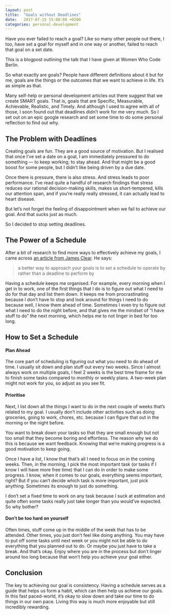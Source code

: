 ```yaml
---
layout: post
title:  "Goals without Deadlines"
date:   2017-07-15 15:00:00 +0200
categories: personal-development
---
```


Have you ever failed to reach a goal? Like so many other people out there, I too, have set a goal for myself and in one way or another, failed to reach that goal on a set date.

This is a blogpost outlining the talk that I have given at Women Who Code Berlin.

So what exactly are goals? People have different definitions about it but for me, goals are the things or the outcomes that we want to achieve in life. It’s as simple as that.

Many self-help or personal development articles out there suggest that we create SMART goals. That is, goals that are Specific, Measurable, Achievable, Realistic, and Timely. And although I used to agree with all of those, I soon found out that deadlines didn’t work for me very much. So I set out on an epic google research and set some time to do some personal reflection to find out why.

## The Problem with Deadlines
Creating goals are fun. They are a good source of motivation. But I realised that once I’ve set a date on a goal, I am immediately pressured to do something — to keep working; to stay ahead. And that might be a good boost for some people, but I didn’t like being driven by a due date.

Once there is pressure, there is also stress. And stress leads to poor performance. I’ve read quite a handful of research findings that stress reduces our rational decision-making skills, makes us short-tempered, kills our attention span, and if you’re really really stressed, it can actually lead to heart disease.

But let’s not forget the feeling of disappointment when we fail to achieve our goal. And that sucks just as much.

So I decided to stop setting deadlines.

## The Power of a Schedule
After a bit of research to find more ways to effectively achieve my goals, I came across [an article from James Clear](http://jamesclear.com/schedule-goals). He says:

> a better way to approach your goals is to set a schedule to operate by rather than a deadline to perform by

Having a schedule keeps me organised. For example, every morning when I get in to work, one of the first things that I do is to figure out what I need to do for that day and list them down. It keeps me from procrastinating because I don’t have to stop and look around for things I need to do because well, I know them ahead of time. Sometimes I even try to figure out what I need to do the night before, and that gives me the mindset of “I have stuff to do” the next morning, which helps me to not linger in bed for too long.

## How to Set a Schedule
#### Plan Ahead
The core part of scheduling is figuring out what you need to do ahead of time. I usually sit down and plan stuff out every two weeks. Since I almost always work on multiple goals, I feel 2 weeks is the best time frame for me to finish some tasks compared to monthly or weekly plans. A two-week plan might not work for you, so adjust as you see fit.

#### Prioritise
Next, I list down all the things I want to do in the next couple of weeks that’s related to my goal. I usually don’t include other activities such as doing groceries, going to work, chores, etc. because I can figure that out in the morning or the night before.

You want to break down your tasks so that they are small enough but not too small that they become boring and effortless. The reason why we do this is because we want feedback. Knowing that we’re making progress is a good motivation to keep going.

Once I have a list, I know that that’s all I need to focus on in the coming weeks. Then, in the morning, I pick the most important task (or tasks if I know I will have more free time) that I can do in order to make some progress. I know, when it comes to our goals, everything seems important, right? But if you can’t decide which task is more important, just pick anything. Sometimes its enough to just do something.

I don’t set a fixed time to work on any task because I suck at estimation and quite often some tasks really just take longer than you would’ve expected. So why bother?


#### Don’t be too hard on yourself
Often times, stuff come up in the middle of the week that has to be attended. Other times, you just don’t feel like doing anything. You may have to put off some tasks until next week or you might not be able to do everything that you planned out to do. Or maybe you just have to take a break. And that’s okay. Enjoy where you are in the process but don’t linger around too long because that won’t help you achieve your goal either.


## Conclusion
The key to achieving our goal is consistency. Having a schedule serves as a guide that helps us form a habit, which can then help us achieve our goals. In this fast paced-world, it’s okay to slow down and take our time to do things in our own pace. Living this way is much more enjoyable but still incredibly rewarding.
